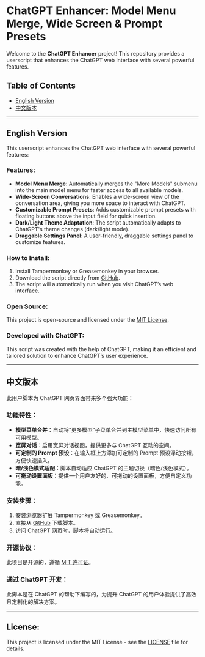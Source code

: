 # ChatGPT Enhancer: Model Menu Merge, Wide Screen & Prompt Presets

Welcome to the **ChatGPT Enhancer** project! This repository provides a userscript that enhances the ChatGPT web interface with several powerful features.

## Table of Contents
- [English Version](#english-version)
- [中文版本](#chinese-version)

---

## <a name="english-version"></a> English Version

This userscript enhances the ChatGPT web interface with several powerful features:

### Features:
- **Model Menu Merge**: Automatically merges the "More Models" submenu into the main model menu for faster access to all available models.
- **Wide-Screen Conversations**: Enables a wide-screen view of the conversation area, giving you more space to interact with ChatGPT.
- **Customizable Prompt Presets**: Adds customizable prompt presets with floating buttons above the input field for quick insertion.
- **Dark/Light Theme Adaptation**: The script automatically adapts to ChatGPT's theme changes (dark/light mode).
- **Draggable Settings Panel**: A user-friendly, draggable settings panel to customize features.

### How to Install:
1. Install Tampermonkey or Greasemonkey in your browser.
2. Download the script directly from [GitHub](https://github.com/yourusername/chatgpt-enhancer).
3. The script will automatically run when you visit ChatGPT’s web interface.

### Open Source:
This project is open-source and licensed under the [MIT License](https://opensource.org/licenses/MIT).

### Developed with ChatGPT:
This script was created with the help of ChatGPT, making it an efficient and tailored solution to enhance ChatGPT’s user experience.

---

## <a name="chinese-version"></a> 中文版本

此用户脚本为 ChatGPT 网页界面带来多个强大功能：

### 功能特性：
- **模型菜单合并**：自动将“更多模型”子菜单合并到主模型菜单中，快速访问所有可用模型。
- **宽屏对话**：启用宽屏对话视图，提供更多与 ChatGPT 互动的空间。
- **可定制的 Prompt 预设**：在输入框上方添加可定制的 Prompt 预设浮动按钮，方便快速插入。
- **暗/浅色模式适配**：脚本自动适应 ChatGPT 的主题切换（暗色/浅色模式）。
- **可拖动设置面板**：提供一个用户友好的、可拖动的设置面板，方便自定义功能。

### 安装步骤：
1. 安装浏览器扩展 Tampermonkey 或 Greasemonkey。
2. 直接从 [GitHub](https://github.com/yourusername/chatgpt-enhancer) 下载脚本。
3. 访问 ChatGPT 网页时，脚本将自动运行。

### 开源协议：
此项目是开源的，遵循 [MIT 许可证](https://opensource.org/licenses/MIT)。

### 通过 ChatGPT 开发：
此脚本是在 ChatGPT 的帮助下编写的，为提升 ChatGPT 的用户体验提供了高效且定制化的解决方案。

---

## License:
This project is licensed under the MIT License - see the [LICENSE](LICENSE) file for details.
